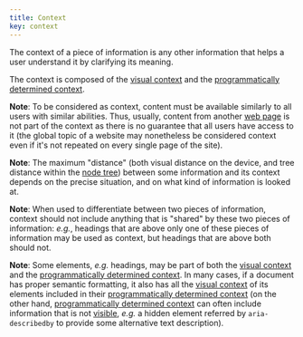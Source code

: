```yaml
---
title: Context
key: context
---
```


The context of a piece of information is any other information that helps a user understand it by clarifying its meaning.

The context is composed of the [visual context](#visual-context) and the [programmatically determined context](#programmatically-determined-context).

**Note**: To be considered as context, content must be available similarly to all users with similar abilities. Thus, usually, content from another [web page](https://www.w3.org/TR/WCAG21/#dfn-web-page-s) is not part of the context as there is no guarantee that all users have access to it (the global topic of a website may nonetheless be considered context even if it's not repeated on every single page of the site).

**Note**: The maximum "distance" (both visual distance on the device, and tree distance within the [node tree](https://dom.spec.whatwg.org/#concept-node-tree)) between some information and its context depends on the precise situation, and on what kind of information is looked at.

**Note**: When used to differentiate between two pieces of information, context should not include anything that is "shared" by these two pieces of information: _e.g._, headings that are above only one of these pieces of information may be used as context, but headings that are above both should not.

**Note**: Some elements, _e.g._ headings, may be part of both the [visual context](#visual-context) and the [programmatically determined context](#programmatically-determined-context). In many cases, if a document has proper semantic formatting, it also has all the [visual context](#visual-context) of its elements included in their [programmatically determined context](#programmatically-determined-context) (on the other hand, [programmatically determined context](#programmatically-determined-context) can often include information that is not [visible](#visible), _e.g._ a hidden element referred by `aria-describedby` to provide some alternative text description).
